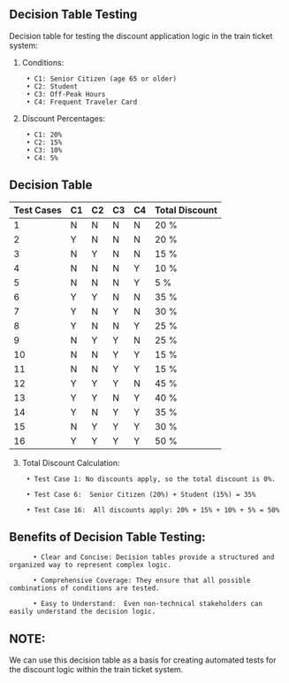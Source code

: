 ## Decision Table Testing

Decision table for testing the discount application logic in the train ticket system:

1. Conditions:
   
        • C1: Senior Citizen (age 65 or older)
        • C2: Student
        • C3: Off-Peak Hours
        • C4: Frequent Traveler Card

3. Discount Percentages:

        • C1: 20%
        • C2: 15%
        • C3: 10%
        • C4: 5%



## Decision Table

  | Test Cases    | C1       | C2       | C3       | C4       | Total Discount |
  | ------------- | -------- | -------- | -------- | -------- | -------------  |
  | 1             | N        | N        | N        | N        |      20 %      |
  | 2             | Y        | N        | N        | N        |      20 %      |
  | 3             | N        | Y        | N        | N        |      15 %      |
  | 4             | N        | N        | N        | Y        |      10 %      |
  | 5             | N        | N        | N        | Y        |       5 %      |
  | 6             | Y        | Y        | N        | N        |      35 %      |
  | 7             | Y        | N        | Y        | N        |      30 %      |
  | 8             | Y        | N        | N        | Y        |      25 %      |
  | 9             | N        | Y        | Y        | N        |      25 %      |
  | 10            | N        | N        | Y        | Y        |      15 %      |
  | 11            | N        | N        | Y        | Y        |      15 %      |
  | 12            | Y        | Y        | Y        | N        |      45 %      |
  | 13            | Y        | Y        | N        | Y        |      40 %      |
  | 14            | Y        | N        | Y        | Y        |      35 %      |
  | 15            | N        | Y        | Y        | Y        |      30 %      |
  | 16            | Y        | Y        | Y        | Y        |      50 %      |


  3. Total Discount Calculation:

          • Test Case 1: No discounts apply, so the total discount is 0%.
  
          • Test Case 6:  Senior Citizen (20%) + Student (15%) = 35%
  
          • Test Case 16:  All discounts apply: 20% + 15% + 10% + 5% = 50%
  

## Benefits of Decision Table Testing:

          • Clear and Concise: Decision tables provide a structured and organized way to represent complex logic.

          • Comprehensive Coverage: They ensure that all possible combinations of conditions are tested.

          • Easy to Understand:  Even non-technical stakeholders can easily understand the decision logic.
          

## NOTE:  

We can use this decision table as a basis for creating automated tests for the discount logic within the train ticket system.


